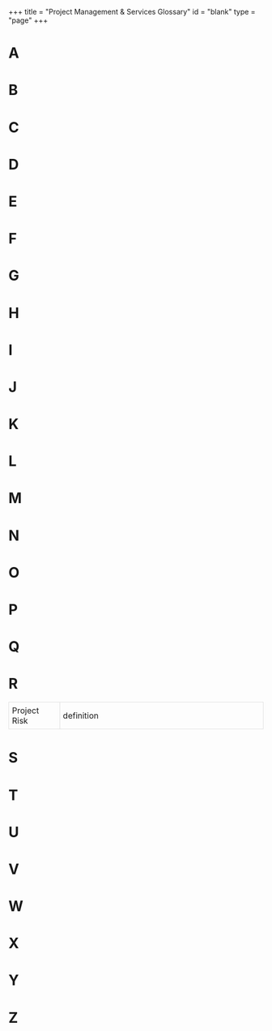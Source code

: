 +++
title = "Project Management & Services Glossary"
id = "blank"
type = "page"
+++

<!-- ____________________________________________________________ -->

<!-- **************** -->

# A

# B

# C

# D

# E

# F

# G

# H

# I

# J

# K

# L

# M

# N

# O

# P

# Q

# R


<table>
<tbody>
<tr>
<td style="padding: 6px; vertical-align: center; width: 200px; border: 1px solid #e0e0e0;">	
<a name="risk">Project Risk</a> 
</td>
<td style="padding: 6px; vertical-align: center; width: 80%; border: 1px solid #e0e0e0;">
definition
</td>
</tr>
</tbody>
</table>

# S

# T

# U

# V

# W

# X

# Y

# Z



